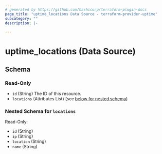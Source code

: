 ```yaml
---
# generated by https://github.com/hashicorp/terraform-plugin-docs
page_title: "uptime_locations Data Source - terraform-provider-uptime"
subcategory: ""
description: |-
  
---
```


# uptime_locations (Data Source)





<!-- schema generated by tfplugindocs -->
## Schema

### Read-Only

- `id` (String) The ID of this resource.
- `locations` (Attributes List) (see [below for nested schema](#nestedatt--locations))

<a id="nestedatt--locations"></a>
### Nested Schema for `locations`

Read-Only:

- `id` (String)
- `ip` (String)
- `location` (String)
- `name` (String)


